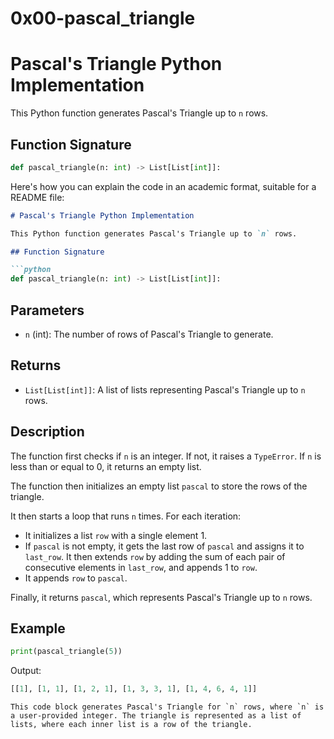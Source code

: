 # 0x00-pascal_triangle

# Pascal's Triangle Python Implementation

This Python function generates Pascal's Triangle up to `n` rows.

## Function Signature

```python
def pascal_triangle(n: int) -> List[List[int]]:

```

Here's how you can explain the code in an academic format, suitable for a README file:

```markdown
# Pascal's Triangle Python Implementation

This Python function generates Pascal's Triangle up to `n` rows.

## Function Signature

```python
def pascal_triangle(n: int) -> List[List[int]]:
```

## Parameters

- `n` (int): The number of rows of Pascal's Triangle to generate.

## Returns

- `List[List[int]]`: A list of lists representing Pascal's Triangle up to `n` rows.

## Description

The function first checks if `n` is an integer. If not, it raises a `TypeError`. If `n` is less than or equal to 0, it returns an empty list.

The function then initializes an empty list `pascal` to store the rows of the triangle.

It then starts a loop that runs `n` times. For each iteration:

- It initializes a list `row` with a single element 1.
- If `pascal` is not empty, it gets the last row of `pascal` and assigns it to `last_row`. It then extends `row` by adding the sum of each pair of consecutive elements in `last_row`, and appends 1 to `row`.
- It appends `row` to `pascal`.

Finally, it returns `pascal`, which represents Pascal's Triangle up to `n` rows.

## Example

```python
print(pascal_triangle(5))
```

Output:

```python
[[1], [1, 1], [1, 2, 1], [1, 3, 3, 1], [1, 4, 6, 4, 1]]
```
```
This code block generates Pascal's Triangle for `n` rows, where `n` is a user-provided integer. The triangle is represented as a list of lists, where each inner list is a row of the triangle.
